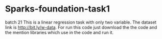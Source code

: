 # Sparks-foundation-task1
batch 21
This is a linear regression task with only two variable. The dataset link is http://bit.ly/w-data. For run this code just download the the code and the mention libraries 
which use in the code and run it.  
